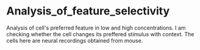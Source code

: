 # Analysis_of_feature_selectivity

Analysis of cell's preferred feature in low and high concentrations. I am checking whether the cell changes its preffered stimulus with context. 
The cells here are neural recordings obtained from mouse.
